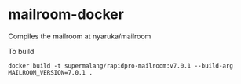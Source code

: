 # mailroom-docker

Compiles the mailroom at nyaruka/mailroom

To build 
```
docker build -t supermalang/rapidpro-mailroom:v7.0.1 --build-arg MAILROOM_VERSION=7.0.1 .
```